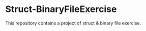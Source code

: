 # Struct-BinaryFileExercise
This repository contains a project of struct &amp; binary file exercise.
